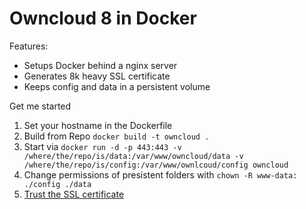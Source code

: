 Owncloud 8 in Docker
====================

Features:
- Setups Docker behind a nginx server
- Generates 8k heavy SSL certificate
- Keeps config and data in a persistent volume

Get me started

1. Set your hostname in the Dockerfile
2. Build from Repo `docker build -t owncloud .`
3. Start via `docker run -d -p 443:443 -v /where/the/repo/is/data:/var/www/owncloud/data -v /where/the/repo/is/config:/var/www/ownlcoud/config owncloud`
4. Change permissions of presistent folders with `chown -R www-data: ./config ./data`
5. [Trust the SSL certificate](http://stackoverflow.com/a/15076602/359326)
